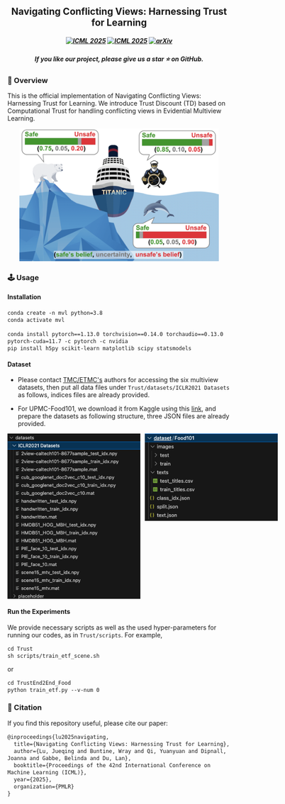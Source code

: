 <h2 align="center">
Navigating Conflicting Views: Harnessing Trust for Learning
</h2>

<h5 align=center>

[![ICML 2025](https://img.shields.io/badge/ICML_2025-Poster-blue)](https://icml.cc/virtual/2025/poster/43734)
[![ICML 2025](https://img.shields.io/badge/GitHub-Trust4Conflict-black.svg?logo=github)]()
[![arXiv](https://img.shields.io/badge/Arixv-2406.00958-b31b1b.svg?logo=arXiv)](https://arxiv.org/abs/2406.00958)

</h5>

<h5 align="center"> If you like our project, please give us a star ⭐ on GitHub.</h5>


### 🎯 Overview
This is the official implementation of Navigating Conflicting Views: Harnessing Trust for Learning.
We introduce Trust Discount (TD) based on Computational Trust for handling conflicting views in Evidential Multiview Learning.

<p align=center>
<img src="imgs/conflict-demo.png" style="width:450px;"/>
<p>

### 🕹️ Usage
#### Installation
```{shell}
conda create -n mvl python=3.8
conda activate mvl

conda install pytorch==1.13.0 torchvision==0.14.0 torchaudio==0.13.0 pytorch-cuda=11.7 -c pytorch -c nvidia
pip install h5py scikit-learn matplotlib scipy statsmodels
```

#### Dataset
- Please contact [TMC/ETMC's](https://github.com/hanmenghan/TMC) authors for accessing the six multiview datasets, then put all data files under `Trust/datasets/ICLR2021 Datasets` as follows, indices files are already provided.

- For UPMC-Food101, we download it from Kaggle using this [link](https://www.kaggle.com/datasets/gianmarco96/upmcfood101), and prepare the datasets as following structure, three JSON files are already provided.

<p align="left" style="display: flex; align-items: flex-start;">
  <img src="imgs/six-structure.png" alt="Image 1" width="300" style="margin-right: 10px;"/>
  <img src="imgs/food-structure.png" alt="Image 2" width="300"/>
</p>


#### Run the Experiments
We provide necessary scripts as well as the used hyper-parameters for running our codes,
as in `Trust/scripts`.
For example,
```
cd Trust
sh scripts/train_etf_scene.sh
```
or
```
cd TrustEnd2End_Food
python train_etf.py --v-num 0
```


### 🔗 Citation
If you find this repository useful, please cite our paper:
```
@inproceedings{lu2025navigating,
  title={Navigating Conflicting Views: Harnessing Trust for Learning},
  author={Lu, Jueqing and Buntine, Wray and Qi, Yuanyuan and Dipnall, Joanna and Gabbe, Belinda and Du, Lan},
  booktitle={Proceedings of the 42nd International Conference on Machine Learning (ICML)},
  year={2025},
  organization={PMLR}
}
```

